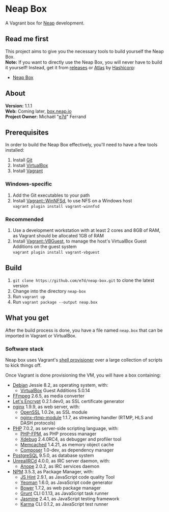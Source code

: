 # Neap Box

A Vagrant box for [Neap](https://github.com/e7d/neap) development.

## Read me first

This project aims to give you the necessary tools to build yourself the Neap Box.  
**Note:** If you want to directly use the Neap Box, you will never have to build it yourself! Instead, get it from [releases](./releases) or [Atlas](https://atlas.hashicorp.com/) by [Hashicorp](https://hashicorp.com/):
* [Neap Box](https://atlas.hashicorp.com/e7d/boxes/neap-box)

## About

**Version:** 1.1.1  
**Web:** Coming later, [box.neap.io](http://box.neap.io)  
**Project Owner:** Michaël "[e7d](https://github.com/e7d)" Ferrand

## Prerequisites

In order to build the Neap Box effectively, you'll need to have a few tools installed:

1. Install [Git](https://git-scm.com)
1. Install [VirtualBox](http://virtualbox.org)
1. Install [Vagrant](http://vagrantup.com)

### Windows-specific ###

1. Add the Git executables to your path
1. Install [Vagrant::WinNFSd](https://github.com/winnfsd/vagrant-winnfsd), to use NFS on a Windows host  
`vagrant plugin install vagrant-winnfsd`

### Recommended

1. Use a development workstation with at least 2 cores and 8GB of RAM, as Vagrant should be allocated 1GB of RAM
1. Install [Vagrant::VBGuest](https://github.com/dotless-de/vagrant-vbguest), to manage the host's VirtualBox Guest Additions on the guest system  
`vagrant plugin install vagrant-vbguest`

## Build ##

1. `git clone https://github.com/e7d/neap-box.git` to clone the latest version
1. Change into the directory `neap-box`
1. Run `vagrant up`
1. Run `vagrant package --output neap.box`

## What you get ##

After the build process is done, you have a file named `neap.box` that can be imported in Vagrant or VirtualBox.

### Software stack ###

Neap box uses Vagrant's [shell provisioner](https://docs.vagrantup.com/v2/provisioning/shell.html) over a large collection of scripts to kick things off.

Once Vagrant is done provisioning the VM, you will have a box containing:

* [Debian](https://www.debian.org/) Jessie 8.2, as operating system, with:
    * [VirtualBox](https://www.virtualbox.org/) Guest Additions 5.0.14
* [FFmpeg](https://www.ffmpeg.org/) 2.6.5, as media converter
* [Let's Encrypt](https://letsencrypt.org/) 0.2.1.dev0, as SSL certificate generator
* [nginx](http://nginx.org/) 1.9.9, as web server, with:
    * [OpenSSL](https://www.openssl.org/) 1.0.2e, as SSL module
    * [nginx-rtmp-module](https://github.com/sergey-dryabzhinsky/nginx-rtmp-module) 1.1.7, as streaming handler (RTMP, HLS and DASH protocols)
* [PHP](http://php.net/) 7.0.2, as server-side scripting language, with:
    * [PHP-FPM](http://php-fpm.org/), as PHP process manager
    * [Xdebug](http://xdebug.org/) 2.4.0RC4, as debugger and profiler tool
    * [Memcached](http://memcached.org/) 1.4.21, as memory object cache
    * [Composer](https://getcomposer.org/) 1.0-dev, as dependency manager
* [PostgreSQL](http://www.postgresql.org/) 9.5.0, as database system
* [UnrealIRCd](https://www.unrealircd.org/) 4.0.0, as IRC server daemon, with:
    * [Anope](https://www.anope.org/) 2.0.2, as IRC services daemon
* [NPM](https://www.npmjs.com/) 3.5.3, as Package Manager, with:
    * [JS Hint](http://jshint.com/) 2.9.1, as JavaScript code quality Tool
    * [Yeoman](http://yeoman.io/) 1.6.0, as JavaScript code generator
    * [Bower](http://bower.io/) 1.7.2, as web package manager
    * [Grunt](http://gruntjs.com/) CLI 0.1.13, as JavaScript task runner
    * [Jasmine](http://jasmine.github.io/) 2.4.1, as JavaScript testing framework
    * [Karma](http://karma-runner.github.io/) CLI 0.1.2, as JavaScript test runner

